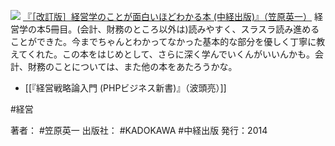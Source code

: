 
[![](http://ecx.images-amazon.com/images/I/41Bia6OjY-L._SL160_.jpg)](http://www.amazon.co.jp/exec/obidos/ASIN/B00LBPG2X2/choiyaki81-22/ref=nosim)
[『［改訂版］経営学のことが面白いほどわかる本 (中経出版)』（笠原英一）](http://www.amazon.co.jp/exec/obidos/ASIN/B00LBPG2X2/choiyaki81-22/ref=nosim)
経営学の本5冊目。(会計、財務のところ以外は)読みやすく、スラスラ読み進めることができた。今までちゃんとわかってなかった基本的な部分を優しく丁寧に教えてくれた。この本をはじめとして、さらに深く学んでいくんがいいんかも。会計、財務のことについては、また他の本をあたろうかな。

- [[『経営戦略論入門 (PHPビジネス新書)』（波頭亮）]]

#経営 

著者： #笠原英一 
出版社： #KADOKAWA #中経出版
発行：2014
